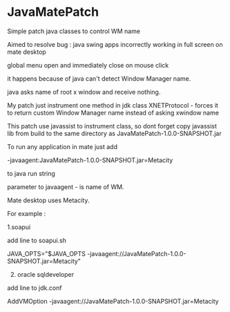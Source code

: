 JavaMatePatch
=============

Simple patch java classes to control WM name


Aimed to resolve bug : java swing apps incorrectly working in full screen on mate desktop

global menu open and immediately close on mouse click

it happens because of java can't detect Window Manager name.

java asks name of root x window and receive nothing.

My patch just instrument one method in jdk class XNETProtocol - forces it to return custom Window Manager name instead of asking xwindow name

This patch use javassist to instrument class, so dont forget copy javassist lib from 
build to the same directory as JavaMatePatch-1.0.0-SNAPSHOT.jar

To run any application in mate just add

-javaagent:JavaMatePatch-1.0.0-SNAPSHOT.jar=Metacity

to java run string

parameter to  javaagent - is name of WM. 

Mate desktop uses Metacity.

For example :

1.soapui

add line to soapui.sh

JAVA_OPTS="$JAVA_OPTS -javaagent:/<path>/JavaMatePatch-1.0.0-SNAPSHOT.jar=Metacity"

2. oracle sqldeveloper

add line to jdk.conf

AddVMOption -javaagent:/<path>/JavaMatePatch-1.0.0-SNAPSHOT.jar=Metacity

